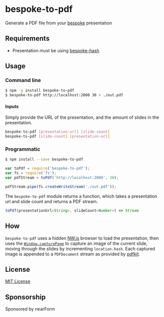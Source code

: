 # bespoke-to-pdf

Generate a PDF file from your [bespoke][] presentation 

## Requirements

* Presentation must be using [bespoke-hash][]

## Usage

### Command line
```sh
$ npm -g install bespoke-to-pdf
$ bespoke-to-pdf http://localhost:2000 30 > ./out.pdf
```

#### Inputs

Simply provide the URL of the presentation, and the 
amount of slides in the presentation.

```sh
bespoke-to-pdf [presentation-url] [slide-count]
bespoke-to-pdf [slide-count] [presentation-url]
```

### Programmatic
```sh
$ npm install --save bespoke-to-pdf
```

```js
var toPdf = require('bespoke-to-pdf');
var fs = require('fs');
var pdfStream = toPdf('http://localhost:2000', 30);

pdfStream.pipe(fs.createWriteStream('./out.pdf'));
```

The `bespoke-to-pdf` module returns a function, which 
takes a presentation url and slide count and returns
a PDF stream. 

```js
toPdf(presentationUrl<String>, slideCount<Number>) => Stream
```

## How

`bespoke-to-pdf` uses a hidden [NW.js](http://nwjs.io/) browser
to load the presentation, then uses the [`Window.capturePage`](https://github.com/nwjs/nw.js/wiki/Window#windowcapturepagecallback--image_format-config_object-) to capture an image of the current slide, moving
through the slides by incrementing `location.hash`. Each
captured image is appended to a `PDFDocument` stream as provided
by [pdfkit](https://www.npmjs.com/package/pdfkit).

## License

[MIT License](http://en.wikipedia.org/wiki/MIT_License)

## Sponsorship

Sponsored by nearForm

[bespoke]: https://www.npmjs.com/package/bespoke
[bespoke-hash]: https://www.npmjs.com/package/bespoke-hash